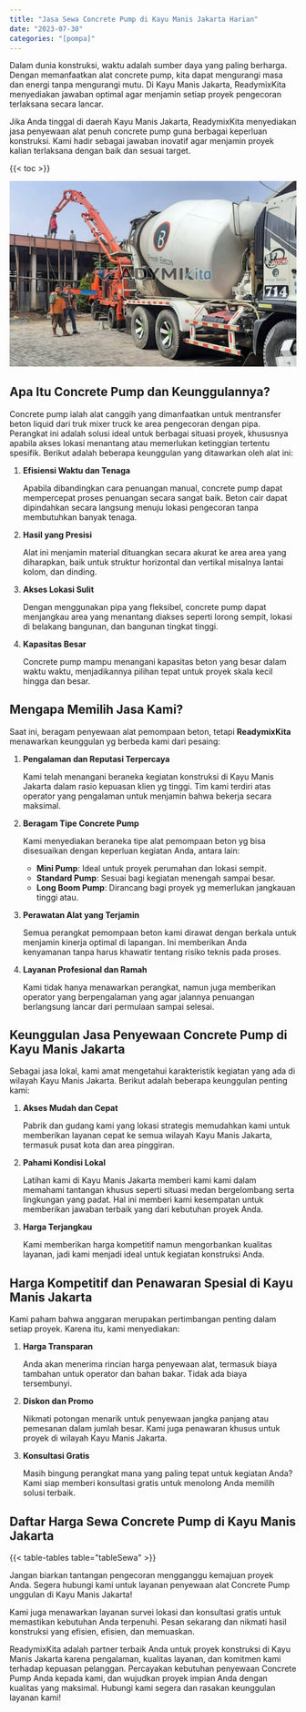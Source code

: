 ```yaml
---
title: "Jasa Sewa Concrete Pump di Kayu Manis Jakarta Harian"
date: "2023-07-30"
categories: "[pompa]"
---
```


Dalam dunia konstruksi, waktu adalah sumber daya yang paling berharga. Dengan memanfaatkan alat concrete pump, kita dapat mengurangi masa dan energi tanpa mengurangi mutu. Di Kayu Manis Jakarta, ReadymixKita menyediakan jawaban optimal agar menjamin setiap proyek pengecoran terlaksana secara lancar.

Jika Anda tinggal di daerah Kayu Manis Jakarta, ReadymixKita menyediakan jasa penyewaan alat penuh concrete pump guna berbagai keperluan konstruksi. Kami hadir sebagai jawaban inovatif agar menjamin proyek kalian terlaksana dengan baik dan sesuai target.

{{< toc >}}

![Jasa Sewa Concrete Pump di Kayu Manis Jakarta Harian](/images/pompa/sewa-pompa-18.jpg)

## Apa Itu Concrete Pump dan Keunggulannya?

Concrete pump ialah alat canggih yang dimanfaatkan untuk mentransfer beton liquid dari truk mixer truck ke area pengecoran dengan pipa. Perangkat ini adalah solusi ideal untuk berbagai situasi proyek, khususnya apabila akses lokasi menantang atau memerlukan ketinggian tertentu spesifik. Berikut adalah beberapa keunggulan yang ditawarkan oleh alat ini:

1. **Efisiensi Waktu dan Tenaga**

   Apabila dibandingkan cara penuangan manual, concrete pump dapat mempercepat proses penuangan secara sangat baik. Beton cair dapat dipindahkan secara langsung menuju lokasi pengecoran tanpa membutuhkan banyak tenaga.

2. **Hasil yang Presisi**

   Alat ini menjamin material dituangkan secara akurat ke area area yang diharapkan, baik untuk struktur horizontal dan vertikal misalnya lantai kolom, dan dinding.

3. **Akses Lokasi Sulit**

   Dengan menggunakan pipa yang fleksibel, concrete pump dapat menjangkau area yang menantang diakses seperti lorong sempit, lokasi di belakang bangunan, dan bangunan tingkat tinggi.

4. **Kapasitas Besar**

   Concrete pump mampu menangani kapasitas beton yang besar dalam waktu waktu, menjadikannya pilihan tepat untuk proyek skala kecil hingga dan besar.

## Mengapa Memilih Jasa Kami?

Saat ini, beragam penyewaan alat pemompaan beton, tetapi **ReadymixKita** menawarkan keunggulan yg berbeda kami dari pesaing:

1. **Pengalaman dan Reputasi Terpercaya**

   Kami telah menangani beraneka kegiatan konstruksi di Kayu Manis Jakarta dalam rasio kepuasan klien yg tinggi. Tim kami terdiri atas operator yang pengalaman untuk menjamin bahwa bekerja secara maksimal.

2. **Beragam Tipe Concrete Pump**

   Kami menyediakan beraneka tipe alat pemompaan beton yg bisa disesuaikan dengan keperluan kegiatan Anda, antara lain:
   - **Mini Pump**: Ideal untuk proyek perumahan dan lokasi sempit.
   - **Standard Pump**: Sesuai bagi kegiatan menengah sampai besar.
   - **Long Boom Pump**: Dirancang bagi proyek yg memerlukan jangkauan tinggi atau.

3. **Perawatan Alat yang Terjamin**

   Semua perangkat pemompaan beton kami dirawat dengan berkala untuk menjamin kinerja optimal di lapangan. Ini memberikan Anda kenyamanan tanpa harus khawatir tentang risiko teknis pada proses.

4. **Layanan Profesional dan Ramah**

   Kami tidak hanya menawarkan perangkat, namun juga memberikan operator yang berpengalaman yang agar jalannya penuangan berlangsung lancar dari permulaan sampai selesai.

## Keunggulan Jasa Penyewaan Concrete Pump di Kayu Manis Jakarta

Sebagai jasa lokal, kami amat mengetahui karakteristik kegiatan yang ada di wilayah Kayu Manis Jakarta. Berikut adalah beberapa keunggulan penting kami:

1. **Akses Mudah dan Cepat**

   Pabrik dan gudang kami yang lokasi strategis memudahkan kami untuk memberikan layanan cepat ke semua wilayah Kayu Manis Jakarta, termasuk pusat kota dan area pinggiran.

2. **Pahami Kondisi Lokal**

   Latihan kami di Kayu Manis Jakarta memberi kami kami dalam memahami tantangan khusus seperti situasi medan bergelombang serta lingkungan yang padat. Hal ini memberi kami kesempatan untuk memberikan jawaban terbaik yang dari kebutuhan proyek Anda.

3. **Harga Terjangkau**

   Kami memberikan harga kompetitif namun mengorbankan kualitas layanan, jadi kami menjadi ideal untuk kegiatan konstruksi Anda.

## Harga Kompetitif dan Penawaran Spesial di Kayu Manis Jakarta

Kami paham bahwa anggaran merupakan pertimbangan penting dalam setiap proyek. Karena itu, kami menyediakan:

1. **Harga Transparan**

   Anda akan menerima rincian harga penyewaan alat, termasuk biaya tambahan untuk operator dan bahan bakar. Tidak ada biaya tersembunyi.

2. **Diskon dan Promo**

   Nikmati potongan menarik untuk penyewaan jangka panjang atau pemesanan dalam jumlah besar. Kami juga penawaran khusus untuk proyek di wilayah Kayu Manis Jakarta.

3. **Konsultasi Gratis**

   Masih bingung perangkat mana yang paling tepat untuk kegiatan Anda? Kami siap memberi konsultasi gratis untuk menolong Anda memilih solusi terbaik.

## Daftar Harga Sewa Concrete Pump di Kayu Manis Jakarta

{{< table-tables table="tableSewa" >}}

Jangan biarkan tantangan pengecoran mengganggu kemajuan proyek Anda. Segera hubungi kami untuk layanan penyewaan alat Concrete Pump unggulan di Kayu Manis Jakarta!

Kami juga menawarkan layanan survei lokasi dan konsultasi gratis untuk memastikan kebutuhan Anda terpenuhi. Pesan sekarang dan nikmati hasil konstruksi yang efisien, efisien, dan memuaskan.

ReadymixKita adalah partner terbaik Anda untuk proyek konstruksi di Kayu Manis Jakarta karena pengalaman, kualitas layanan, dan komitmen kami terhadap kepuasan pelanggan. Percayakan kebutuhan penyewaan Concrete Pump Anda kepada kami, dan wujudkan proyek impian Anda dengan kualitas yang maksimal. Hubungi kami segera dan rasakan keunggulan layanan kami!